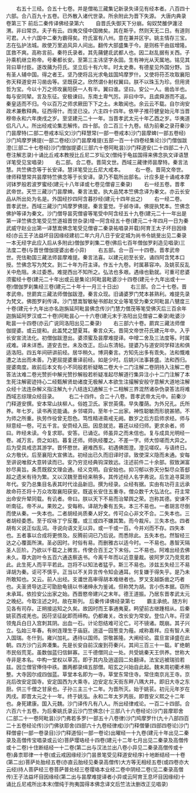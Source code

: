 <!-- { "loadSidebar": true } -->
　　右五十三经。合五十七卷。并是僧祐三藏集记新录失译见有经本者。八百四十六部。合八百九十五卷。已外散入诸代世录。所余附此为晋下失源。
大唐内典录卷第三下
前后二秦传译佛经录第六
　　自晋氏失御天下分崩。匈奴焚雒伊瀍泾渭。非曰常京。夫子有云。四夷交侵中国微矣。其在斯乎。然则天无二日。有道则可君。人十六国中二秦为霸得矣。符氏富有八州。意在兼并区宇。姚主情存三宝。志在弘护法城。故使万里追风异人间出。翻传大部盛集于今。是则栋干由兹增隆。匡救不爽。高称言前。秦符氏录者。其先蒱健氐武都人也。因二赵乱据有关西。子孙乘机继立称帝。号秦都长安。至第三主讳坚字永固。生有神光从天属地。铭见其背曰草付臣。遂改蒱为苻氏。坚立后十有六年。时太史奏。有德星见外国分野。当有圣人辅中国。得之者王。坚乃使将吕光求龟兹国鸠摩罗什。又使将苻丕攻取襄阳弥天释道安并习凿齿等。坚既获之。欣然谓仆射权翼曰。朕不以珠玉为珍。但用贤哲为宝。今以十万之师攻襄阳获一人有半。翼曰谁。坚曰。安公一人。凿齿半也。每与安同辇。言及东征。安极谏曰。东南土卑气厉。非曰中华。且虞舜游而不返。秦皇适而不归。今以百万之师求厥田下下之土。未敢闻也。余云云不载。自尔询安政术兼敷释典。征西得什。而坚已没。六主四十四年。依甲子推苻健皇始元年当晋穆帝永和六年庚戌之岁。至坚建元二十一年。当晋孝武太元十年乙酉之岁。华夷道侣凡八人。所出经戒论集志解传。四十部。合二百三十九卷。结为前秦之录苻秦沙门昙摩特(二部二卷戒本坛文)沙门释慧常(一部一卷戒本)沙门昙摩蜱(一部五卷经)沙门鸠摩罗拂提(一部二卷经)沙门昙摩难提(五部一百一十四卷经集论)沙门僧伽跋澄(三部二十七卷经)沙门僧伽提婆(三部六十卷阿毗昙)沙门释道安(二十四部二十八卷注解志录)十诵比丘戒本教授比丘尼二岁坛文(僧纯于龟兹国得来佛念执文译语慧详笔受见宝唱录)
　　右二部。合二卷。晋简文世。西域三藏律师昙摩特。秦言法慧。共竺佛念等于长安译。慧详笔受比丘尼大戒本。
　　右一卷。晋简文帝世。律师释慧常共昙摩特竺佛念等于长安译。录乃不载所出部名。计应多是十诵戒本摩诃钵罗般若波罗蜜经(建元十八年译或七卷见僧睿三秦录)
　　右一经五卷。晋孝武帝世。天竺三藏沙门昙摩蜱。秦言法爱。执大品梵本竺佛念译为秦文。亦云长安品从所出处为名是。外国经抄四阿含暮抄经(建元十四年出之)
　　右一经二卷。晋孝武世。西域三藏沙门鸠摩罗佛提。秦言童觉。于邺寺译。佛提执梵本。竺佛念佛护等译为秦文。沙门僧导昙究僧睿等笔受中阿含经五十九卷(建元二十一年出是第一译竺佛念笔受见竺道祖晋世杂录)增一阿含经五十卷(建元二十年四月一日为秦武威守赵业出第一译慧嵩佛念笔受见僧睿二秦录祐唱录并载)阿育王太子坏目因缘经(亦云王子法益坏目因缘经建初二年六月八日于安定城为尚书令姚旻出见二秦录一本无经字此应入后从多附此)僧伽罗刹集二卷(佛后七百年僧伽罗刹造见唱录)三法度二卷(与晋世僧伽提婆出者小异)
　　右五部。合一百一十四卷。晋孝武帝世。兜佉勒国三藏法师昙摩难提。秦言法喜。以建元初至长安。诵四阿含梵本口授。竺佛念写为梵文。到二十年为苻主译。作五十九卷。时属慕容冲。及姚苌反乱关中危阻。未过委悉。难提西出不知所之。弘法也多艰。遇缘也勤就。可重可悲婆须蜜经十卷(建元二十年出或云是集论)阿毗昙毗婆沙十四卷(建元十九年出或十一卷)僧伽罗刹集经三卷(建元二十年十一月三十日出)
　　右三部。合二十七卷。晋孝武帝。世罽宾三藏法师僧伽跋澄。秦言众现。旧诵婆罗门梵本甚熟利。难提先录为梵文。佛图罗刹传译。沙门慧嵩智敏秘书郎赵文业等笔受为秦文阿毗昙八犍度三十卷(建元十九年出亦名迦旃延阿毗昙佛念传沙门慧力僧茂等笔受佛灭后三百余年迦旃延阿罗汉或二十卷)阿毗昙心一十六卷(建元末于洛阳出见僧睿二秦录)毗婆沙毗昙一十四卷(亦云广说同洛阳出见二秦录)
　　右三部六十卷。罽宾三藏法师僧伽提婆。或云提和。此盖梵之楚夏耳。秦言众天。晋简文帝世苻氏建元年中。入乎长安宣流法化。初僧伽跋澄出。婆须蜜及昙摩难提译。中增二舍及三法度等。时属戎难。译未详悉。道安去世。未及改正。后山东清帖。提婆乃与道安同学释法和俱适洛阳。四五年间研讲前经。居华稍久。博洞秦言。方知先出多有乖失。法和慨难遭之法出而未善。乃更屈提婆重译前经。如是少时。后姚兴法事甚盛。法和西归。提婆南度。故前后本文有小不同般若析疑略二卷大十二门注解二卷阴持入注解二卷答法汰难二卷光赞折中解光赞抄解般若析疑准起尽解道行集异注小十二门注解了本生死注解密迹持心二经甄解贤劫诸度无极解人本欲生注撮解安般守意解大道地注解众经十法连杂解义指注解九十八结连幻通解三十二相解三界混然诸杂伪录答法将难西域志综理众经目录。
　　右二十四件。合二十八卷。晋孝武帝太元中。前秦沙门释道安撰。安本常山扶柳人。俗姓卫氏。家世英儒。早失覆荫。为外兄孔。氏所养。年七岁。读书再览能诵。乡邻嗟异。至年十二出家。神性聪敏而形貌甚陋。不为师之所重。执劳作役曾无怨色。笃性精进斋戒无阙。数岁之后方启师求经。师与辩意经一卷。可五千言。安赍经入田。因息就览。暮还以经归师。更求余者。师曰。昨经未读。今复求耶。安答。已诵讫。师虽异之而未信也。复与成具光明经一卷。减万言。赍之如初。暮复还师。师执经覆之。不差一字。师大惊嗟而大异之。后为受具戒恣其游学。晋怀愍世。避难西东。初遇佛图澄。澄见嗟叹。与语终日。众方敬伏。后至襄阳大宣佛法。初经出已久而旧译时谬。致使深义隐而未通。安每至讲说唯叙大意转读而已。安乃穷览经典钩深致远。注述前件二十余部。叙致渊富妙尽奥旨。条贯既叙文理会通。经义克明。自安始也。抑习郁以弥天分梨尽众答郄超之遗米有待为繁。又以汉魏至晋经来稍多。其传述经人名字弗说。后生追寻莫测年代。安乃总集目名表其时代诠品新旧。撰为经录。众经有据。实由有功苻主远承故命苻丕将十万众攻取襄阳获安。既返长安住五重寺。僧众数千大弘法化。苻主常出命安升辇同载。有讥者。帝曰。朕以天下不易而治辇舆之荣。岂称其德。安谏不听南征。帝不从。果败之。安每称。译胡为秦有五失。本三不易也。一者胡言尽倒而使从秦。一失本也。二者胡经尚质秦人好文。传可众心非文不合。二失本也。三者胡经委悉。至于叹咏丁宁反覆。或三或四不嫌其繁。而今裁斥。三失本也。四者胡有义说正似乱词。寻说向语文无以异。或一千或一百。今并刈而不存。四失本也。五者事以合成将更傍及。反腾前词已乃后说。而悉除此。五失本也。然智经三达之心覆面所演。圣必因时。时俗有易。而删雅古以适今时。一不易也。愚智天隔圣人叵阶。乃欲以千载之上微言。传使合百王之下末俗。二不易也。阿难出经去佛未久。尊大迦叶令五百六通迭察迭书。今离千年而以近意量裁。彼阿罗汉乃竞竞若此。此生死人而平平若此。岂将不以知法者猛乎。斯三不易也。涉兹五失经三不易译胡为秦。讵可不慎乎。正当以不关异言传令知会通耳。何复嫌于得失乎。是乃未所敢知也。又云。前人出经。支谶世高审得胡本难继者也。罗叉支越斲凿之巧者也。夫圣贤导达正可勖励龟镜以书诸绅永为鉴诫。但称梵为胡。言小伤本据。窃所未承耳。依捡安公出家之始。西晋愍帝建兴之末年。德王道振。乃居东晋孝武太元之晚纪。今取注述之时。故在斯列。
后秦传译佛经录第七
　　霸主承统。随方利见各有司存。正朔接运知之久矣。故因时而王事通夷夏。眄望前古继踵相从。后秦姚苌西戎羌也。因苻坚征龀即而缔构。仍都雍关。改长安为常安。登位八年。苻坚领鬼兵白日入宫刺其阴。出血一石。计论怨结难可沦亡。可不镜诸。既崩。其子兴立。弘始三年春。有树连理生于庙庭。逍遥一园葱变为薤。咸称嘉祥。应有智人来入国瑞。冬什到。雍兴加礼。遇待以国师。崇敬甚隆。大阐经论。震旦宣译盛在此朝。四方沙门云奔凑集。先是长安自前汉废到苻秦兴。其间三百三十一载。旷绝朝市民俗荒芜。虽数伽蓝归信鲜寡。三千德僧同止一处。共受姚秦天王供养。世称大寺非是本名。中构一堂权以草苫。即于其内及逍遥园二处翻译。法宝远被瑞验若兹。因立僧官俸侍中祑。置两都录缉五部僧。昭玄之兴始自此起。魏末周初衢术稍整。大寺因尔成四伽蓝。草堂本名即为一寺。草堂东常住寺。常住南京兆王寺。京兆后改安定国寺。安定国西为大乘寺。边安定左天街东畔八隅大井。即旧大寺之东厨。供三千僧之甘泉也。子孙三主三十二年。为晋所灭。始于姚苌。初元元年岁在丙戌。即晋太元之十一年。终于姚泓。永和二年太岁丙辰。即晋安义熙之十二年也。身死建康。国入元魏。沙门译传凡有八人。所出经律戒论。一百二十四部。合六百六十五卷。为后秦姚氏录云沙门竺佛念(十三部八十六卷经论)沙门昙摩耶舍(二部二十一卷阿毗昙)沙门弗若多罗(一部五十八卷律)沙门鸠摩罗什(九十八部四百二十五卷经论传)沙门佛驮耶舍(四部六十九卷经律戒)沙门释僧肇(四部四卷论)沙门释僧睿(一部一卷录目)沙门释道恒(一部一卷论)出曜经一十九卷(建元十年出见二秦录及高僧传宝唱录或云论)菩萨璎珞经十四卷(建元十二年七月出见二秦录及高僧传或十二卷)十住断结经一十二卷(第二出与汉法兰出八卷小异见二秦录高僧传或十卷)鼻柰耶律一十卷(或云戒因缘经沙门昙景笔受见释道安经序)十地断结经一十卷(第二出)菩萨处胎经五卷(亦直云胎经见秦录高僧传)大方等无相经五卷(或四卷亦大云经)持人菩萨经三卷菩萨普处经三卷璎珞本业经二卷中阴经二卷(见二秦录高僧传)王子法益坏目因缘经(第二出与昙摩难提译者小异或云阿育王息坏目因缘经)十诵比丘尼戒所出本末(僧纯于拘夷国得本佛念译文后竺法汰删改正见唱录)
